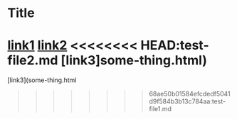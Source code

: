 # Title

[link1](https://something.com)
[link2](some-thing.html)
<<<<<<<< HEAD:test-file2.md
[link3]some-thing.html)
========
[link3](some-thing.html 
>>>>>>>> 68ae50b01584efcdedf5041d9f584b3b13c784aa:test-file1.md
